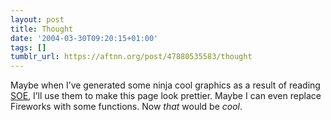 ```yaml
---
layout: post
title: Thought
date: '2004-03-30T09:20:15+01:00'
tags: []
tumblr_url: https://aftnn.org/post/47880535583/thought
---
```

<p>Maybe when I&rsquo;ve generated some ninja cool graphics as a result of reading <a href="http://www.haskell.org/soe/">SOE</a>, I&rsquo;ll use them to make this page look prettier. Maybe I can even replace Fireworks with some functions. Now <em>that</em> would be <em>cool</em>.</p>
